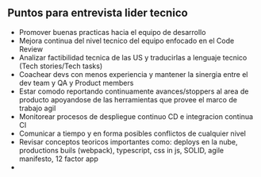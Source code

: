 
## Puntos para entrevista lider tecnico

- Promover buenas practicas hacia el equipo de desarrollo
- Mejora continua del nivel tecnico del equipo enfocado en el Code Review
- Analizar factibilidad tecnica de las US y traducirlas a lenguaje tecnico (Tech stories/Tech tasks)
- Coachear devs con menos experiencia y mantener la sinergia entre el dev team y QA y Product members
- Estar comodo reportando continuamente avances/stoppers al area de producto apoyandose de las herramientas que provee el marco de trabajo agil
- Monitorear procesos de despliegue continuo CD e integracion continua CI
- Comunicar a tiempo y en forma posibles conflictos de cualquier nivel
- Revisar conceptos teoricos importantes como: deploys en la nube, productions buils (webpack), typescript, css in js, SOLID, agile manifesto, 12 factor app
- 
